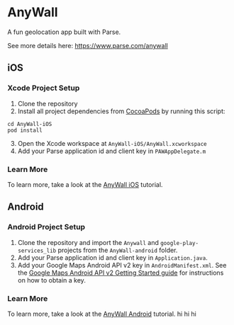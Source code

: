 # AnyWall

A fun geolocation app built with Parse.

See more details here: https://www.parse.com/anywall

## iOS

### Xcode Project Setup

1. Clone the repository
2. Install all project dependencies from [CocoaPods](http://cocoapods.org/#install) by running this script:
```
cd AnyWall-iOS
pod install
```
3. Open the Xcode workspace at `AnyWall-iOS/AnyWall.xcworkspace`
4. Add your Parse application id and client key in `PAWAppDelegate.m`

### Learn More

To learn more, take a look at the [AnyWall iOS](https://parse.com/tutorials/anywall) tutorial. 

## Android

### Android Project Setup

1. Clone the repository and import the `Anywall` and `google-play-services_lib` projects from the `AnyWall-android` folder.
2. Add your Parse application id and client key in `Application.java`.
3. Add your Google Maps Android API v2 key in `AndroidManifest.xml`. See the [Google Maps Android API v2 Getting Started guide](https://developers.google.com/maps/documentation/android/start#get_an_android_certificate_and_the_google_maps_api_key) for instructions on how to obtain a key.

### Learn More

To learn more, take a look at the [AnyWall Android](https://www.parse.com/tutorials/anywall-android) tutorial.
hi
hi
hi
